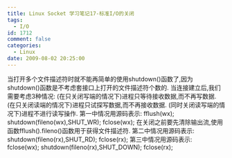```yaml
---
title: Linux Socket 学习笔记17-标准I/O的关闭
tags:
  - I/O
id: 1712
comment: false
categories:
  - Linux
date: 2009-08-02 20:25:00
---
```


当打开多个文件描述符时就不能再简单的使用shutdown()函数了,因为shutdown()函数是不考虑套接口上打开的文件描述符个数的.
当连接建立后,我们需要考虑3种情况:
(在只关闭写端的情况下)进程只等待接收数据,而不再写数据.
(在只关闭读端的情况下)进程只试探写数据,而不再接收数据.
(同时关闭读写端的情况下)进程不进行读写操作.
第一中情况用源码表示:
fflush(wx);
shutdown(fileno(wx),SHUT_WR);
fclose(wx);
在关闭之前要先清除输出流,使用函数fflush().fileno()函数用于获得文件描述符.
第二中情况用源码表示:
shutdown(fileno(rx),SHUT_RD);
fclose(rx);
第三中情况用源码表示:
fclose(wx);
shutdown(fileno(rx),SHUT_DOWN);
fclose(rx);